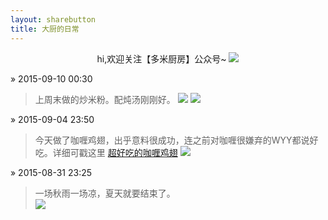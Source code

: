 ```yaml
---
layout: sharebutton
title: 大厨的日常
---
```

<center>
 hi,欢迎关注【多米厨房】公众号~

 <img src="http://7viirv.com1.z0.glb.clouddn.com/qrcode_for_gh_e85b7890672f_258.jpg" class="photo"/>
</center>
 
 &raquo; 2015-09-10 00:30

> 上周末做的炒米粉。配炖汤刚刚好。 
> <img src="http://7xloce.com1.z0.glb.clouddn.com/BA1CE4740144CB0CA27DAE5E141A355F.png" class="photo"/>
> <img src="http://7xloce.com1.z0.glb.clouddn.com/7D7599E950C205B78C8F3B769751F54D.png" class="photo"/>

 &raquo; 2015-09-04 23:50

> 今天做了咖喱鸡翅，出乎意料很成功，连之前对咖喱很嫌弃的WYY都说好吃。详细可戳这里 <a href="http://mp.weixin.qq.com/s?__biz=MzIxMTA1ODM5Mw==&mid=220836537&idx=1&sn=c9c48bbd29fe6a38bbcec14061386ec1&scene=1&srcid=0904QSR1i0EwjH3XOmzuKv4d&from=singlemessage&isappinstalled=0#rd" target="_blank">超好吃的咖喱鸡翅</a>
> <img src="http://7viirv.com1.z0.glb.clouddn.com/IMG_3758.JPG" class="photo"/>

&raquo; 2015-08-31 23:25

> 一场秋雨一场凉，夏天就要结束了。<br/>
> <img src="http://7viirv.com1.z0.glb.clouddn.com/7E826230D400C82501E19AFB9C66AF31.png" class="photo"/>




